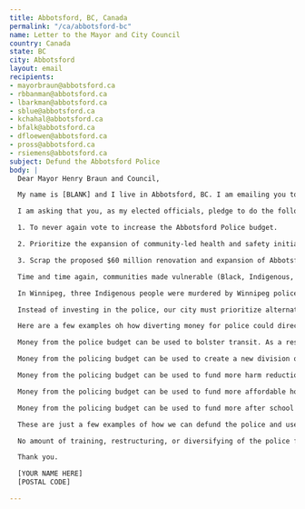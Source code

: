 ```yaml
---
title: Abbotsford, BC, Canada
permalink: "/ca/abbotsford-bc"
name: Letter to the Mayor and City Council
country: Canada
state: BC
city: Abbotsford
layout: email
recipients:
- mayorbraun@abbotsford.ca
- rbbanman@abbotsford.ca
- lbarkman@abbotsford.ca
- sblue@abbotsford.ca
- kchahal@abbotsford.ca
- bfalk@abbotsford.ca
- dfloewen@abbotsford.ca
- pross@abbotsford.ca
- rsiemens@abbotsford.ca
subject: Defund the Abbotsford Police
body: |
  Dear Mayor Henry Braun and Council,

  My name is [BLANK] and I live in Abbotsford, BC. I am emailing you today to express my outrage about how much of our tax dollars are going towards the Abbotsford Police Department. According to the 2020-2024 Draft Financial Plan Powerpoint presentation by staff, 21% of the overall budget is being allocated to the police. This is just as much money as Culture (2%), Recreation (8%), Parks (5%) and Transit (6%) combined. This is unacceptable. The city of Abbotsford needs to work towards complete abolition of the police and that starts with defunding them.

  I am asking that you, as my elected officials, pledge to do the following: 

  1. To never again vote to increase the Abbotsford Police budget.

  2. Prioritize the expansion of community-led health and safety initiatives over future financial investment into the Abbotsford Police Department.

  3. Scrap the proposed $60 million renovation and expansion of Abbotsford Police Headquarters. 

  Time and time again, communities made vulnerable (Black, Indigenous, people of colour, the LGBTQQ2S+ community, unhoused people, street-based sex workers, people with disabilities, people experiencing poverty) have all expressed concern of being over policed and underserved by the police. We have seen the deaths of Regis Korchinski-Paquet in Toronto and D’Andre Campbell in Brampton. Both Regis and D’Andre were Black and both of them were suffering from a mental health crisis, yet armed officers were the people who responded and both ended up dead at the hands of police. Black lives matter.

  In Winnipeg, three Indigenous people were murdered by Winnipeg police in a span of 10 days. The victims were Eishia Hudson (16 years old), Jason Collins (36 years old) and Stewart Kevin Andrews (22 years old). Indigenous lives matter.

  Instead of investing in the police, our city must prioritize alternatives like education, increased mental health services, housing initiatives, income security, harm reduction services, accessible rehabilitation, arts and cultural programs, social workers, conflict resolution services, transformative justice, and other vital community-based support systems. These initiatives must support our most vulnerable communities and centre the experiences of Black and Indigenous peoples in Abbotsford. 

  Here are a few examples oh how diverting money for police could directly benefit communities in Abbotsford instead:

  Money from the police budget can be used to bolster transit. As a result, we could make transit free for everybody in this city and even invest in fully electric buses. Not only would this benefit everybody in this city, particular low income communities and people of colour, but it would encourage more people to use transit instead of their vehicles and make our city greener, cleaner and healthier for everyone by taking single occupancy vehicles off the street. 

  Money from the policing budget can be used to create a new division of trained medical professionals, social workers and mental health experts that could be called with a number other than 911. They would know how to help, de-escalate and support people who are suffering from a mental health crisis. The person asking for assistance would be provided with the support and help that they need and would be safe.

  Money from the policing budget can be used to fund more harm reduction services which would help the people who are suffering from opioid addiction and prevent them from being criminalized on the streets by police. If we also decriminalized activities such as drug use, sex work and other currently illegal activities, we would eliminate the need for more police to even be on the street.

  Money from the policing budget can be used to fund more affordable housing here in Abbotsford instead of being used to hire police officers that often criminalize low income and unhoused communities. 

  Money from the policing budget can be used to fund more after school programs and extra-curricular activities in schools. Abbotsford has a gang violence problem and bolstering the police force has not stopped this violence from occurring.

  These are just a few examples of how we can defund the police and use our tax dollars in a more just and productive way. The city of Abbotsford needs to reject the notion that more police makes for a safer community when the communities who interact with the police the most often are telling you that they don’t feel safe or secure.

  No amount of training, restructuring, or diversifying of the police force will ever change the fact that the police is an inherently racially violent institution and upholds white supremacy in Canada. The police started out as a means to protect wealthy white people and to retrieve slaves that had liberated themselves from their slave owners. The RCMP started out as the North West Mounted Police and was founded to commit genocide against Indigenous peoples and to remove them off their own unceded lands to make way for white settlers. The BC RCMP, at this very moment, are invading unceded Indigenous lands to help private corporations build pipelines that will enrich private, foreign owned stakeholders. This is happening right now in the unceded Wet’suwet’en Nation in BC. The police have never been the arbiters of public safety and it is time for Abbotsford, the Mayor and the entire council to realize this, much like how communities made vulnerable have.

  Thank you.

  [YOUR NAME HERE]
  [POSTAL CODE]

---
```



